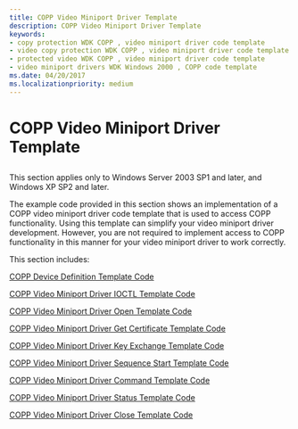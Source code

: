 ```yaml
---
title: COPP Video Miniport Driver Template
description: COPP Video Miniport Driver Template
keywords:
- copy protection WDK COPP , video miniport driver code template
- video copy protection WDK COPP , video miniport driver code template
- protected video WDK COPP , video miniport driver code template
- video miniport drivers WDK Windows 2000 , COPP code template
ms.date: 04/20/2017
ms.localizationpriority: medium
---
```


# COPP Video Miniport Driver Template


## <span id="ddk_copp_video_miniport_driver_template_gg"></span><span id="DDK_COPP_VIDEO_MINIPORT_DRIVER_TEMPLATE_GG"></span>


This section applies only to Windows Server 2003 SP1 and later, and Windows XP SP2 and later.

The example code provided in this section shows an implementation of a COPP video miniport driver code template that is used to access COPP functionality. Using this template can simplify your video miniport driver development. However, you are not required to implement access to COPP functionality in this manner for your video miniport driver to work correctly.

This section includes:

[COPP Device Definition Template Code](copp-device-definition-template-code.md)

[COPP Video Miniport Driver IOCTL Template Code](copp-video-miniport-driver-ioctl-template-code.md)

[COPP Video Miniport Driver Open Template Code](copp-video-miniport-driver-open-template-code.md)

[COPP Video Miniport Driver Get Certificate Template Code](copp-video-miniport-driver-get-certificate-template-code.md)

[COPP Video Miniport Driver Key Exchange Template Code](copp-video-miniport-driver-key-exchange-template-code.md)

[COPP Video Miniport Driver Sequence Start Template Code](copp-video-miniport-driver-sequence-start-template-code.md)

[COPP Video Miniport Driver Command Template Code](copp-video-miniport-driver-command-template-code.md)

[COPP Video Miniport Driver Status Template Code](copp-video-miniport-driver-status-template-code.md)

[COPP Video Miniport Driver Close Template Code](copp-video-miniport-driver-close-template-code.md)

 

 





